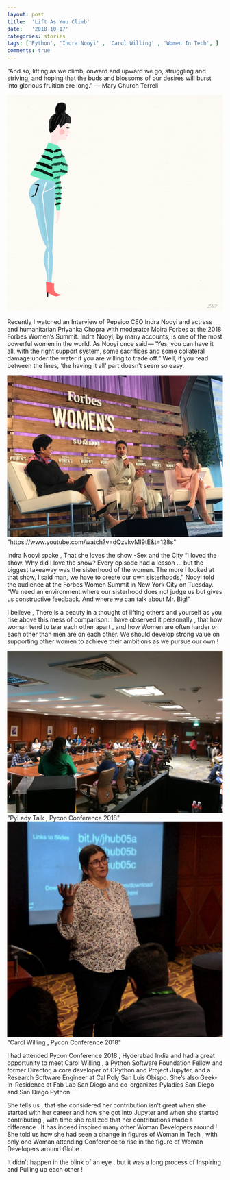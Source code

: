 ```yaml
---
layout: post
title:  'Lift As You Climb'
date:   '2018-10-17'
categories: stories
tags: ['Python', 'Indra Nooyi' , 'Carol Willing' , 'Women In Tech', ]
comments: true
---
```


“And so, lifting as we climb, onward and upward we go, struggling and striving, and hoping that the buds and blossoms of our desires will burst into glorious fruition ere long.”
— Mary Church Terrell

<div class="image">
    <a href="/public/img/woman.gif">
        <img alt="'Project metrics' tab" src="/public/img/woman.gif" />
    </a>
</div>


Recently I watched an Interview of Pepsico CEO Indra Nooyi and actress and humanitarian Priyanka Chopra with moderator Moira Forbes at the 2018 Forbes Women’s Summit. Indra Nooyi, by many accounts, is one of the most powerful women in the world. As Nooyi once said — “Yes, you can have it all, with the right support system, some sacrifices and some collateral damage under the water if you are willing to trade off.” Well, if you read between the lines, ‘the having it all’ part doesn’t seem so easy.

<div class="image">
    <a href="/public/img/woman.jpg">
        <img alt="Conference" src="/public/img/woman.jpg" />
    </a>
    <div class="image-caption">
        "https://www.youtube.com/watch?v=dQzvkvMl9tE&t=128s" 
    </div>
</div>

Indra Nooyi spoke , That she loves the show -Sex and the City “I loved the show. Why did I love the show? Every episode had a lesson … but the biggest takeaway was the sisterhood of the women. The more I looked at that show, I said man, we have to create our own sisterhoods,” Nooyi told the audience at the Forbes Women Summit in New York City on Tuesday. “We need an environment where our sisterhood does not judge us but gives us constructive feedback. And where we can talk about Mr. Big!”

I believe , There is a beauty in a thought of lifting others and yourself as you rise above this mess of comparison. I have observed it personally , that how woman tend to tear each other apart , and how Women are often harder on each other than men are on each other. We should develop strong value on supporting other women to achieve their ambitions as we pursue our own !

<div class="image">
    <a href="/public/img/pycon.jpeg">
        <img alt="Conference" src="/public/img/pycon.jpeg" />
    </a>
    <div class="image-caption">
        "PyLady Talk , Pycon Conference 2018" 
    </div>
</div>

<div class="image">
    <a href="/public/img/carol.jpeg">
        <img alt="Conference" src="/public/img/carol.jpeg" />
    </a>
    <div class="image-caption">
        "Carol Willing  , Pycon Conference 2018" 
    </div>
</div>

I had attended Pycon Conference 2018 , Hyderabad India and had a great opportunity to meet Carol Willing , a Python Software Foundation Fellow and former Director, a core developer of CPython and Project Jupyter, and a Research Software Engineer at Cal Poly San Luis Obispo. She’s also Geek-In-Residence at Fab Lab San Diego and co-organizes Pyladies San Diego and San Diego Python.

She tells us , that she considered her contribution isn’t great when she started with her career and how she got into Jupyter and when she started contributing , with time she realized that her contributions made a difference . It has indeed inspired many other Woman Developers around ! She told us how she had seen a change in figures of Woman in Tech , with only one Woman attending Conference to rise in the figure of Woman Developers around Globe .

It didn’t happen in the blink of an eye , but it was a long process of Inspiring and Pulling up each other !
